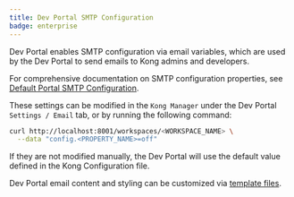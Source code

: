 ```yaml
---
title: Dev Portal SMTP Configuration
badge: enterprise
---
```


Dev Portal enables SMTP configuration via email variables, which are used by the Dev Portal to send emails to Kong admins and developers.

For comprehensive documentation on SMTP configuration properties, see [Default Portal SMTP Configuration](/gateway/{{page.kong_version}}/reference/configuration/#default-portal-smtp-configuration-section).

These settings can be modified in the `Kong Manager` under the Dev Portal `Settings / Email` tab, or by running the following command:

```bash
curl http://localhost:8001/workspaces/<WORKSPACE_NAME> \
  --data "config.<PROPERTY_NAME>=off"
```

If they are not modified manually, the Dev Portal will use the default value defined in the Kong Configuration file.

Dev Portal email content and styling can be customized via [template files](/gateway/{{page.kong_version}}/kong-enterprise/dev-portal/theme-customization/emails/).
